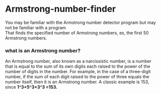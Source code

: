 # Armstrong-number-finder
You may be familiar with the Armstrong number detector program but may not be familiar with a program </br>
That finds the specified number of Armstrong numbers, ex, the first 50 Armstrong numbers.

### what is an Armstrong number?

An Armstrong number, also known as a narcissistic number, is a number that is equal to the sum of its own digits each raised to the power of the number of digits in the number. For example, in the case of a three-digit number, if the sum of each digit raised to the power of three equals the number itself, then it is an Armstrong number. A classic example is 153, since 
<strong>1^3+5^3+3^3 =153.</strong>




